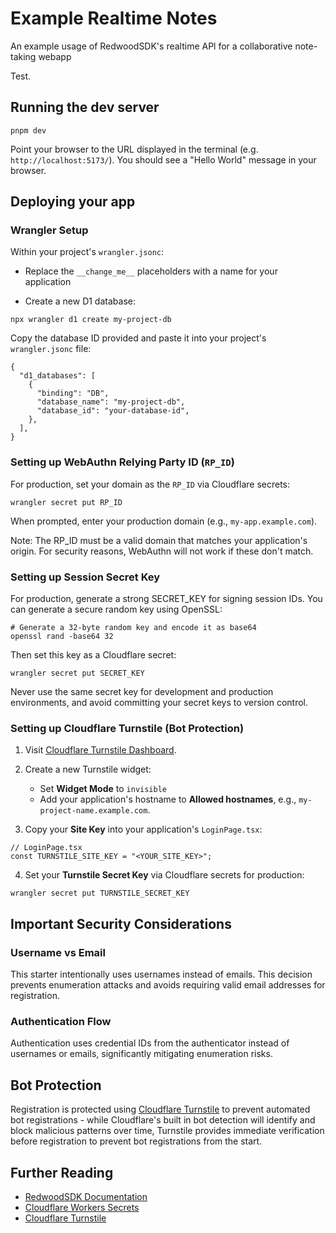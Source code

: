# Example Realtime Notes

An example usage of RedwoodSDK's realtime APl for a collaborative note-taking webapp

Test.

## Running the dev server

```shell
pnpm dev
```

Point your browser to the URL displayed in the terminal (e.g. `http://localhost:5173/`). You should see a "Hello World" message in your browser.

## Deploying your app

### Wrangler Setup

Within your project's `wrangler.jsonc`:

- Replace the `__change_me__` placeholders with a name for your application

- Create a new D1 database:

```shell
npx wrangler d1 create my-project-db
```

Copy the database ID provided and paste it into your project's `wrangler.jsonc` file:

```jsonc
{
  "d1_databases": [
    {
      "binding": "DB",
      "database_name": "my-project-db",
      "database_id": "your-database-id",
    },
  ],
}
```

### Setting up WebAuthn Relying Party ID (`RP_ID`)

For production, set your domain as the `RP_ID` via Cloudflare secrets:

```shell
wrangler secret put RP_ID
```

When prompted, enter your production domain (e.g., `my-app.example.com`).

Note: The RP_ID must be a valid domain that matches your application's origin. For security reasons, WebAuthn will not work if these don't match.

### Setting up Session Secret Key

For production, generate a strong SECRET_KEY for signing session IDs. You can generate a secure random key using OpenSSL:

```shell
# Generate a 32-byte random key and encode it as base64
openssl rand -base64 32
```

Then set this key as a Cloudflare secret:

```shell
wrangler secret put SECRET_KEY
```

Never use the same secret key for development and production environments, and avoid committing your secret keys to version control.

### Setting up Cloudflare Turnstile (Bot Protection)

1. Visit [Cloudflare Turnstile Dashboard](https://dash.cloudflare.com/?to=/:account/turnstile).

2. Create a new Turnstile widget:

   - Set **Widget Mode** to `invisible`
   - Add your application's hostname to **Allowed hostnames**, e.g., `my-project-name.example.com`.

3. Copy your **Site Key** into your application's `LoginPage.tsx`:

```tsx
// LoginPage.tsx
const TURNSTILE_SITE_KEY = "<YOUR_SITE_KEY>";
```

4. Set your **Turnstile Secret Key** via Cloudflare secrets for production:

```shell
wrangler secret put TURNSTILE_SECRET_KEY
```

## Important Security Considerations

### Username vs Email

This starter intentionally uses usernames instead of emails. This decision prevents enumeration attacks and avoids requiring valid email addresses for registration.

### Authentication Flow

Authentication uses credential IDs from the authenticator instead of usernames or emails, significantly mitigating enumeration risks.

## Bot Protection

Registration is protected using [Cloudflare Turnstile](https://www.cloudflare.com/application-services/products/turnstile/) to prevent automated bot registrations - while Cloudflare's built in bot detection will identify and block malicious patterns over time, Turnstile provides immediate verification before registration to prevent bot registrations from the start.

## Further Reading

- [RedwoodSDK Documentation](https://docs.rwsdk.com/)
- [Cloudflare Workers Secrets](https://developers.cloudflare.com/workers/runtime-apis/secrets/)
- [Cloudflare Turnstile](https://developers.cloudflare.com/turnstile/)
